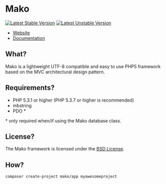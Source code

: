 # Mako

[![Latest Stable Version](https://poser.pugx.org/mako/app/version.png)](https://packagist.org/packages/mako/app)
[![Latest Unstable Version](https://poser.pugx.org/mako/app/unstable.png)](https://packagist.org/packages/mako/app)

* [Website](http://makoframework.com)
* [Documentation](http://makoframework.com/docs)

## What?

Mako is a lightweight UTF-8 compatible and easy to use PHP5 framework based on the MVC architectural design pattern.

## Requirements?

* PHP 5.3.1 or higher (PHP 5.3.7 or higher is recommended)
* mbstring
* PDO \*

\* only required when/if using the Mako database class.

## License?

The Mako framework is licensed under the [BSD License](http://makoframework.com/license/).

## How?

```composer create-project mako/app myawesomeproject```
